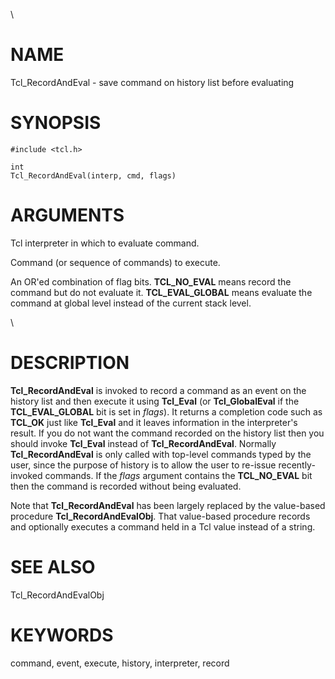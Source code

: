 \

# NAME

Tcl_RecordAndEval - save command on history list before evaluating

# SYNOPSIS

    #include <tcl.h>

    int
    Tcl_RecordAndEval(interp, cmd, flags)

# ARGUMENTS

Tcl interpreter in which to evaluate command.

Command (or sequence of commands) to execute.

An OR\'ed combination of flag bits. **TCL_NO_EVAL** means record the
command but do not evaluate it. **TCL_EVAL_GLOBAL** means evaluate the
command at global level instead of the current stack level.

\

# DESCRIPTION

**Tcl_RecordAndEval** is invoked to record a command as an event on the
history list and then execute it using **Tcl_Eval** (or
**Tcl_GlobalEval** if the **TCL_EVAL_GLOBAL** bit is set in *flags*). It
returns a completion code such as **TCL_OK** just like **Tcl_Eval** and
it leaves information in the interpreter\'s result. If you do not want
the command recorded on the history list then you should invoke
**Tcl_Eval** instead of **Tcl_RecordAndEval**. Normally
**Tcl_RecordAndEval** is only called with top-level commands typed by
the user, since the purpose of history is to allow the user to re-issue
recently-invoked commands. If the *flags* argument contains the
**TCL_NO_EVAL** bit then the command is recorded without being
evaluated.

Note that **Tcl_RecordAndEval** has been largely replaced by the
value-based procedure **Tcl_RecordAndEvalObj**. That value-based
procedure records and optionally executes a command held in a Tcl value
instead of a string.

# SEE ALSO

Tcl_RecordAndEvalObj

# KEYWORDS

command, event, execute, history, interpreter, record
